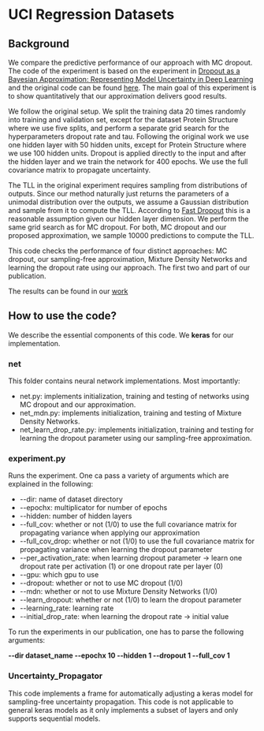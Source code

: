 # UCI Regression Datasets

## Background

We compare the predictive performance of our approach with MC dropout. The code of the experiment is based on the experiment in [Dropout as a Bayesian Approximation: Representing Model Uncertainty in Deep Learning](https://arxiv.org/abs/1506.02142) and the original code can be found [here](https://github.com/yaringal/DropoutUncertaintyExps). The main goal of this experiment is to show quantitatively that our approximation delivers good results.

We follow the original setup. We split the training data 20 times randomly into training and validation set, except for the dataset Protein Structure where we use five splits, and perform a separate grid search for the hyperparameters dropout rate and tau. Following the original work we use one hidden layer with 50 hidden units, except for Protein Structure where we use 100 hidden units. Dropout is applied directly to the input and after the hidden layer and we train the network for 400 epochs. We use the full covariance matrix to propagate uncertainty.

The TLL in the original experiment requires sampling from distributions of outputs. Since our method naturally just returns the parameters of a unimodal distribution over the outputs, we assume a Gaussian distribution and sample from it to compute the TLL. According to [Fast Dropout](https://nlp.stanford.edu/pubs/sidaw13fast.pdf) this is a reasonable assumption given our hidden layer dimension. We perform the same grid search as for MC dropout. For both, MC dropout and our proposed approximation, we sample 10000 predictions to compute the TLL.

This code checks the performance of four distinct approaches: MC dropout, our sampling-free approximation, Mixture Density Networks and learning the dropout rate using our approach. The first two and part of our publication. 

The results can be found in our [work](https://arxiv.org/abs/1908.00598)

## How to use the code?

We describe the essential components of this code. We **keras** for our implementation. 

### net

This folder contains neural network implementations. Most importantly:
- net.py: implements initialization, training and testing of networks using MC dropout and our approximation. 
- net_mdn.py: implements initialization, training and testing of Mixture Density Networks.
- net_learn_drop_rate.py: implements initialization, training and testing for learning the dropout parameter using our sampling-free approximation.

### experiment.py

Runs the experiment. One ca pass a variety of arguments which are explained in the following:
- --dir: name of dataset directory
- --epochx: multiplicator for number of epochs
- --hidden: number of hidden layers
- --full_cov: whether or not (1/0) to use the full covariance matrix for propagating variance when applying our approximation
- --full_cov_drop: whether or not (1/0) to use the full covariance matrix for propagating variance when learning the dropout parameter
- --per_activation_rate: when learning dropout parameter -> learn one dropout rate per activation (1) or one dropout rate per layer (0)
- --gpu: which gpu to use
- --dropout: whether or not to use MC dropout (1/0)
- --mdn: whether or not to use Mixture Density Networks (1/0)
- --learn_dropout: whether or not (1/0) to learn the dropout parameter
- --learning_rate: learning rate
- --initial_drop_rate: when learning the dropout rate -> initial value

To run the experiments in our publication, one has to parse the following arguments:

**--dir dataset_name --epochx 10 --hidden 1 --dropout 1 --full_cov 1**

### Uncertainty_Propagator

This code implements a frame for automatically adjusting a keras model for sampling-free uncertainty propagation. This code is not applicable to general keras models as it only implements a subset of layers and only supports sequential models. 
